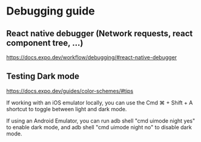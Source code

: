 # Debugging guide

## React native debugger (Network requests, react component tree, ...)

https://docs.expo.dev/workflow/debugging/#react-native-debugger

## Testing Dark mode

https://docs.expo.dev/guides/color-schemes/#tips

If working with an iOS emulator locally, you can use the Cmd ⌘ + Shift + A shortcut to toggle between light and dark mode.

If using an Android Emulator, you can run adb shell "cmd uimode night yes" to enable dark mode, and adb shell "cmd uimode night no" to disable dark mode.
